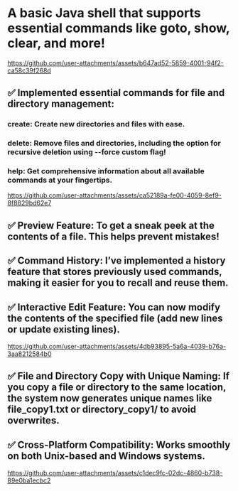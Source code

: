 # A basic Java shell that supports essential commands like goto, show, clear, and more!

https://github.com/user-attachments/assets/b647ad52-5859-4001-94f2-ca58c39f268d

## ✅ Implemented essential commands for file and directory management:
### create: Create new directories and files with ease.
### delete: Remove files and directories, including the option for recursive deletion using --force custom flag!
### help: Get comprehensive information about all available commands at your fingertips.

https://github.com/user-attachments/assets/ca52189a-fe00-4059-8ef9-8f8829bd62e7

## ✅ Preview Feature: To get a sneak peek at the contents of a file. This helps prevent mistakes!
## ✅ Command History: I’ve implemented a history feature that stores previously used commands, making it easier for you to recall and reuse them.
## ✅ Interactive Edit Feature: You can now modify the contents of the specified file (add new lines or update existing lines).

https://github.com/user-attachments/assets/4db93895-5a6a-4039-b76a-3aa8212584b0

## ✅ File and Directory Copy with Unique Naming: If you copy a file or directory to the same location, the system now generates unique names like file_copy1.txt or directory_copy1/ to avoid overwrites.
## ✅ Cross-Platform Compatibility: Works smoothly on both Unix-based and Windows systems.

https://github.com/user-attachments/assets/c1dec9fc-02dc-4860-b738-89e0ba1ecbc2
